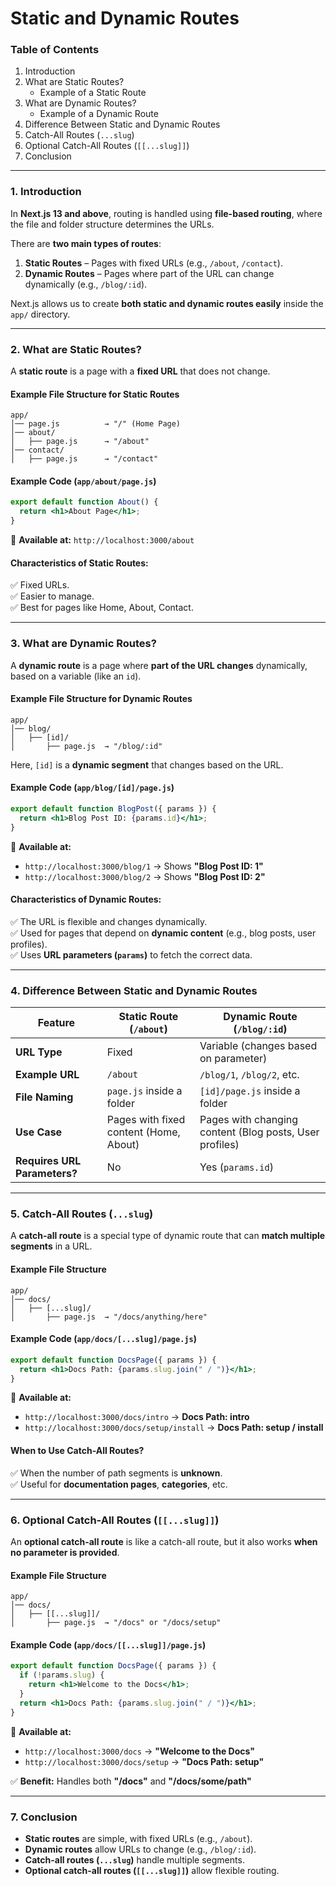 # Static and Dynamic Routes

### **Table of Contents**

1. Introduction
2. What are Static Routes?
   * Example of a Static Route
3. What are Dynamic Routes?
   * Example of a Dynamic Route
4. Difference Between Static and Dynamic Routes
5. Catch-All Routes (`...slug`)
6. Optional Catch-All Routes (`[[...slug]]`)
7. Conclusion

***

### **1. Introduction**

In **Next.js 13 and above**, routing is handled using **file-based routing**, where the file and folder structure determines the URLs.

There are **two main types of routes**:

1. **Static Routes** – Pages with fixed URLs (e.g., `/about`, `/contact`).
2. **Dynamic Routes** – Pages where part of the URL can change dynamically (e.g., `/blog/:id`).

Next.js allows us to create **both static and dynamic routes easily** inside the `app/` directory.

***

### **2. What are Static Routes?**

A **static route** is a page with a **fixed URL** that does not change.

#### **Example File Structure for Static Routes**

```
app/  
│── page.js          → "/" (Home Page)  
│── about/  
│   ├── page.js      → "/about"  
│── contact/  
│   ├── page.js      → "/contact"  
```

#### **Example Code (`app/about/page.js`)**

```jsx
export default function About() {
  return <h1>About Page</h1>;
}
```

🔹 **Available at:** `http://localhost:3000/about`

#### **Characteristics of Static Routes:**

✅ Fixed URLs.\
✅ Easier to manage.\
✅ Best for pages like Home, About, Contact.

***

### **3. What are Dynamic Routes?**

A **dynamic route** is a page where **part of the URL changes** dynamically, based on a variable (like an `id`).

#### **Example File Structure for Dynamic Routes**

```
app/  
│── blog/  
│   ├── [id]/  
│       ├── page.js  → "/blog/:id"  
```

Here, `[id]` is a **dynamic segment** that changes based on the URL.

#### **Example Code (`app/blog/[id]/page.js`)**

```jsx
export default function BlogPost({ params }) {
  return <h1>Blog Post ID: {params.id}</h1>;
}
```

🔹 **Available at:**

* `http://localhost:3000/blog/1` → Shows **"Blog Post ID: 1"**
* `http://localhost:3000/blog/2` → Shows **"Blog Post ID: 2"**

#### **Characteristics of Dynamic Routes:**

✅ The URL is flexible and changes dynamically.\
✅ Used for pages that depend on **dynamic content** (e.g., blog posts, user profiles).\
✅ Uses **URL parameters (`params`)** to fetch the correct data.

***

### **4. Difference Between Static and Dynamic Routes**

| Feature                      | Static Route (`/about`)                | Dynamic Route (`/blog/:id`)                             |
| ---------------------------- | -------------------------------------- | ------------------------------------------------------- |
| **URL Type**                 | Fixed                                  | Variable (changes based on parameter)                   |
| **Example URL**              | `/about`                               | `/blog/1`, `/blog/2`, etc.                              |
| **File Naming**              | `page.js` inside a folder              | `[id]/page.js` inside a folder                          |
| **Use Case**                 | Pages with fixed content (Home, About) | Pages with changing content (Blog posts, User profiles) |
| **Requires URL Parameters?** | No                                     | Yes (`params.id`)                                       |

***

### **5. Catch-All Routes (`...slug`)**

A **catch-all route** is a special type of dynamic route that can **match multiple segments** in a URL.

#### **Example File Structure**

```
app/  
│── docs/  
│   ├── [...slug]/  
│       ├── page.js  → "/docs/anything/here"  
```

#### **Example Code (`app/docs/[...slug]/page.js`)**

```jsx
export default function DocsPage({ params }) {
  return <h1>Docs Path: {params.slug.join(" / ")}</h1>;
}
```

🔹 **Available at:**

* `http://localhost:3000/docs/intro` → **Docs Path: intro**
* `http://localhost:3000/docs/setup/install` → **Docs Path: setup / install**

#### **When to Use Catch-All Routes?**

✅ When the number of path segments is **unknown**.\
✅ Useful for **documentation pages**, **categories**, etc.

***

### **6. Optional Catch-All Routes (`[[...slug]]`)**

An **optional catch-all route** is like a catch-all route, but it also works **when no parameter is provided**.

#### **Example File Structure**

```
app/  
│── docs/  
│   ├── [[...slug]]/  
│       ├── page.js  → "/docs" or "/docs/setup"  
```

#### **Example Code (`app/docs/[[...slug]]/page.js`)**

```jsx
export default function DocsPage({ params }) {
  if (!params.slug) {
    return <h1>Welcome to the Docs</h1>;
  }
  return <h1>Docs Path: {params.slug.join(" / ")}</h1>;
}
```

🔹 **Available at:**

* `http://localhost:3000/docs` → **"Welcome to the Docs"**
* `http://localhost:3000/docs/setup` → **"Docs Path: setup"**

✅ **Benefit:** Handles both **"/docs"** and **"/docs/some/path"**

***

### **7. Conclusion**

* **Static routes** are simple, with fixed URLs (e.g., `/about`).
* **Dynamic routes** allow URLs to change (e.g., `/blog/:id`).
* **Catch-all routes (`...slug`)** handle multiple segments.
* **Optional catch-all routes (`[[...slug]]`)** allow flexible routing.
